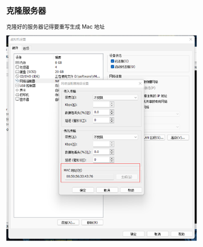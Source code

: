 ## 克隆服务器

克隆好的服务器记得要重写生成 Mac 地址

![image-20230325193524242](images/6、集群模式/image-20230325193524242.png)

